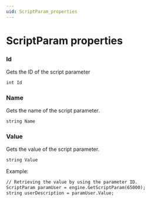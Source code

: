 ```yaml
---
uid: ScriptParam_properties
---
```


# ScriptParam properties

### Id

Gets the ID of the script parameter

```txt
int Id
```

### Name

Gets the name of the script parameter.

```txt
string Name
```

### Value

Gets the value of the script parameter.

```txt
string Value
```

Example:

```txt
// Retrieving the value by using the parameter ID.
ScriptParam paramUser = engine.GetScriptParam(65000);
string userDescription = paramUser.Value;
```
